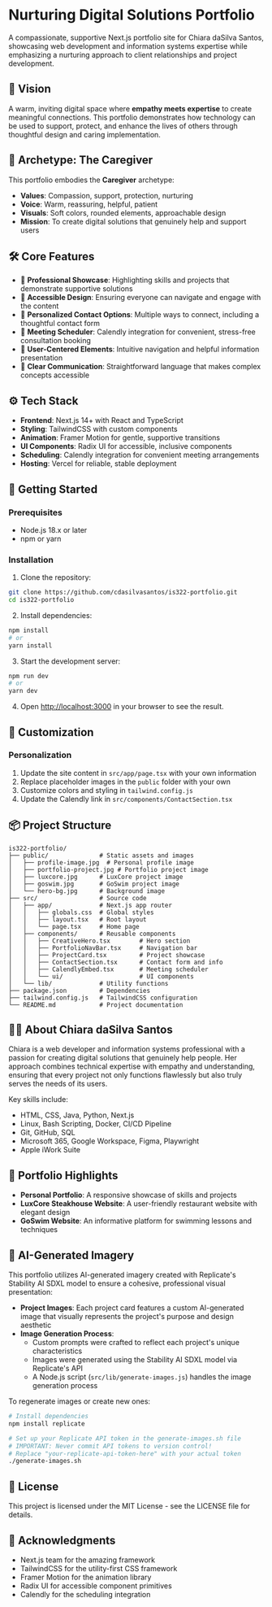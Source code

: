 # Nurturing Digital Solutions Portfolio

A compassionate, supportive Next.js portfolio site for Chiara daSilva Santos, showcasing web development and information systems expertise while emphasizing a nurturing approach to client relationships and project development.

## 🤲 Vision

A warm, inviting digital space where **empathy meets expertise** to create meaningful connections. This portfolio demonstrates how technology can be used to support, protect, and enhance the lives of others through thoughtful design and caring implementation.

## 🧡 Archetype: The Caregiver

This portfolio embodies the **Caregiver** archetype:
- **Values**: Compassion, support, protection, nurturing
- **Voice**: Warm, reassuring, helpful, patient
- **Visuals**: Soft colors, rounded elements, approachable design
- **Mission**: To create digital solutions that genuinely help and support users

## 🛠 Core Features

- 💼 **Professional Showcase**: Highlighting skills and projects that demonstrate supportive solutions
- 📱 **Accessible Design**: Ensuring everyone can navigate and engage with the content
- 🤝 **Personalized Contact Options**: Multiple ways to connect, including a thoughtful contact form
- 📅 **Meeting Scheduler**: Calendly integration for convenient, stress-free consultation booking
- 🧩 **User-Centered Elements**: Intuitive navigation and helpful information presentation
- 💬 **Clear Communication**: Straightforward language that makes complex concepts accessible

## ⚙️ Tech Stack

- **Frontend**: Next.js 14+ with React and TypeScript
- **Styling**: TailwindCSS with custom components
- **Animation**: Framer Motion for gentle, supportive transitions
- **UI Components**: Radix UI for accessible, inclusive components
- **Scheduling**: Calendly integration for convenient meeting arrangements
- **Hosting**: Vercel for reliable, stable deployment

## 🚀 Getting Started

### Prerequisites

- Node.js 18.x or later
- npm or yarn

### Installation

1. Clone the repository:
```bash
git clone https://github.com/cdasilvasantos/is322-portfolio.git
cd is322-portfolio
```

2. Install dependencies:
```bash
npm install
# or
yarn install
```

3. Start the development server:
```bash
npm run dev
# or
yarn dev
```

4. Open [http://localhost:3000](http://localhost:3000) in your browser to see the result.

## 🔧 Customization

### Personalization

1. Update the site content in `src/app/page.tsx` with your own information
2. Replace placeholder images in the `public` folder with your own
3. Customize colors and styling in `tailwind.config.js`
4. Update the Calendly link in `src/components/ContactSection.tsx`

## 📦 Project Structure

```
is322-portfolio/
├── public/              # Static assets and images
│   ├── profile-image.jpg  # Personal profile image
│   ├── portfolio-project.jpg # Portfolio project image
│   ├── luxcore.jpg      # LuxCore project image
│   ├── goswim.jpg       # GoSwim project image
│   └── hero-bg.jpg      # Background image
├── src/                 # Source code
│   ├── app/             # Next.js app router
│   │   ├── globals.css  # Global styles
│   │   ├── layout.tsx   # Root layout
│   │   └── page.tsx     # Home page
│   ├── components/      # Reusable components
│   │   ├── CreativeHero.tsx        # Hero section
│   │   ├── PortfolioNavBar.tsx     # Navigation bar
│   │   ├── ProjectCard.tsx         # Project showcase
│   │   ├── ContactSection.tsx      # Contact form and info
│   │   ├── CalendlyEmbed.tsx       # Meeting scheduler
│   │   └── ui/                     # UI components
│   └── lib/             # Utility functions
├── package.json         # Dependencies
├── tailwind.config.js   # TailwindCSS configuration
└── README.md            # Project documentation
```

## 👩‍💻 About Chiara daSilva Santos

Chiara is a web developer and information systems professional with a passion for creating digital solutions that genuinely help people. Her approach combines technical expertise with empathy and understanding, ensuring that every project not only functions flawlessly but also truly serves the needs of its users.

Key skills include:
- HTML, CSS, Java, Python, Next.js
- Linux, Bash Scripting, Docker, CI/CD Pipeline
- Git, GitHub, SQL
- Microsoft 365, Google Workspace, Figma, Playwright
- Apple iWork Suite

## 🌟 Portfolio Highlights

- **Personal Portfolio**: A responsive showcase of skills and projects
- **LuxCore Steakhouse Website**: A user-friendly restaurant website with elegant design
- **GoSwim Website**: An informative platform for swimming lessons and techniques

## 🎨 AI-Generated Imagery

This portfolio utilizes AI-generated imagery created with Replicate's Stability AI SDXL model to ensure a cohesive, professional visual presentation:

- **Project Images**: Each project card features a custom AI-generated image that visually represents the project's purpose and design aesthetic
- **Image Generation Process**: 
  - Custom prompts were crafted to reflect each project's unique characteristics
  - Images were generated using the Stability AI SDXL model via Replicate's API
  - A Node.js script (`src/lib/generate-images.js`) handles the image generation process

To regenerate images or create new ones:
```bash
# Install dependencies
npm install replicate

# Set up your Replicate API token in the generate-images.sh file
# IMPORTANT: Never commit API tokens to version control!
# Replace "your-replicate-api-token-here" with your actual token
./generate-images.sh
```

## 📝 License

This project is licensed under the MIT License - see the LICENSE file for details.

## 🙏 Acknowledgments

- Next.js team for the amazing framework
- TailwindCSS for the utility-first CSS framework
- Framer Motion for the animation library
- Radix UI for accessible component primitives
- Calendly for the scheduling integration
